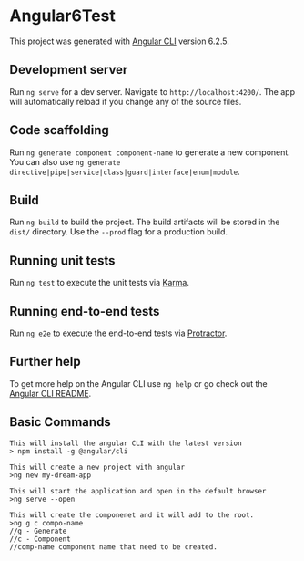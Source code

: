 # Angular6Test

This project was generated with [Angular CLI](https://github.com/angular/angular-cli) version 6.2.5.

## Development server

Run `ng serve` for a dev server. Navigate to `http://localhost:4200/`. The app will automatically reload if you change any of the source files.

## Code scaffolding

Run `ng generate component component-name` to generate a new component. You can also use `ng generate directive|pipe|service|class|guard|interface|enum|module`.

## Build

Run `ng build` to build the project. The build artifacts will be stored in the `dist/` directory. Use the `--prod` flag for a production build.

## Running unit tests

Run `ng test` to execute the unit tests via [Karma](https://karma-runner.github.io).

## Running end-to-end tests

Run `ng e2e` to execute the end-to-end tests via [Protractor](http://www.protractortest.org/).

## Further help

To get more help on the Angular CLI use `ng help` or go check out the [Angular CLI README](https://github.com/angular/angular-cli/blob/master/README.md).


## Basic Commands
    This will install the angular CLI with the latest version
    > npm install -g @angular/cli

    This will create a new project with angular
    >ng new my-dream-app

    This will start the application and open in the default browser
    >ng serve --open 

    This will create the componenet and it will add to the root.
    >ng g c compo-name
    //g - Generate
    //c - Component
    //comp-name component name that need to be created.
